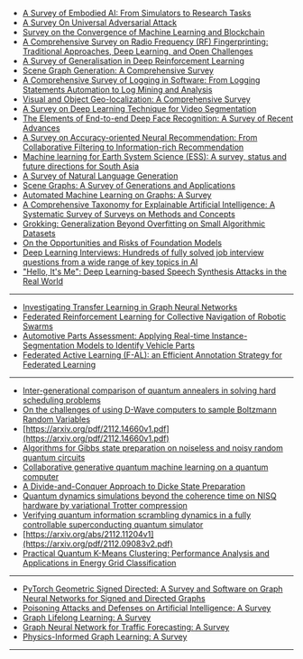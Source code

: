 - [A Survey of Embodied AI: From Simulators to Research Tasks](https://arxiv.org/pdf/2103.04918v8.pdf)
- [A Survey On Universal Adversarial Attack](https://arxiv.org/pdf/2103.01498v2.pdf)
- [Survey on the Convergence of Machine Learning and Blockchain](https://arxiv.org/ftp/arxiv/papers/2201/2201.00976.pdf)
- [A Comprehensive Survey on Radio Frequency (RF) Fingerprinting: Traditional Approaches, Deep Learning, and Open Challenges](https://arxiv.org/pdf/2201.00680v1.pdf)
- [A Survey of Generalisation in Deep Reinforcement Learning](https://arxiv.org/pdf/2111.09794v3.pdf)
- [Scene Graph Generation: A Comprehensive Survey](arxiv.org/pdf/2201.00443v1.pdf)
- [A Comprehensive Survey of Logging in Software: From Logging Statements Automation to Log Mining and Analysis](https://arxiv.org/pdf/2110.12489v2.pdf)
- [Visual and Object Geo-localization: A Comprehensive Survey](https://arxiv.org/pdf/2112.15202v1.pdf)
- [A Survey on Deep Learning Technique for Video Segmentation](https://arxiv.org/pdf/2107.01153v3.pdf)
- [The Elements of End-to-end Deep Face Recognition: A Survey of Recent Advances](https://arxiv.org/pdf/2009.13290v4.pdf)
- [A Survey on Accuracy-oriented Neural Recommendation: From Collaborative Filtering to Information-rich Recommendation](https://arxiv.org/pdf/2104.13030v3.pdf)
- [Machine learning for Earth System Science (ESS): A survey, status and future directions for South Asia](https://arxiv.org/ftp/arxiv/papers/2112/2112.12966.pdf)
- [A Survey of Natural Language Generation](https://arxiv.org/pdf/2112.11739v1.pdf)
- [Scene Graphs: A Survey of Generations and Applications](arxiv.org/pdf/2104.01111v4.pdf)
- [Automated Machine Learning on Graphs: A Survey](https://arxiv.org/pdf/2103.00742v4.pdf)
- [A Comprehensive Taxonomy for Explainable Artificial Intelligence: A Systematic Survey of Surveys on Methods and Concepts](https://arxiv.org/pdf/2105.07190v2.pdf)
- [Grokking: Generalization Beyond Overfitting on Small Algorithmic Datasets](https://arxiv.org/pdf/2201.02177v1.pdf)
- [On the Opportunities and Risks of Foundation Models](arxiv.org/pdf/2108.07258v2.pdf)
- [Deep Learning Interviews: Hundreds of fully solved job interview questions from a wide range of key topics in AI](https://arxiv.org/ftp/arxiv/papers/2201/2201.00650.pdf)
- ["Hello, It's Me": Deep Learning-based Speech Synthesis Attacks in the Real World](https://arxiv.org/pdf/2109.09598v1.pdf)
------------------
- [Investigating Transfer Learning in Graph Neural Networks](https://arxiv.org/pdf/2202.00740.pdf)
- [Federated Reinforcement Learning for Collective Navigation of Robotic Swarms](https://arxiv.org/pdf/2202.01141.pdf)
- [Automotive Parts Assessment:
Applying Real-time Instance-Segmentation
Models to Identify Vehicle Parts
](https://arxiv.org/ftp/arxiv/papers/2202/2202.00884.pdf)
- [Federated Active Learning (F-AL): an Efficient Annotation Strategy for
Federated Learning](https://arxiv.org/pdf/2202.00195.pdf)

---------------
- [Inter-generational comparison of quantum annealers in solving hard scheduling problems](https://arxiv.org/abs/2112.00727v1)
- [On the challenges of using D-Wave computers to sample Boltzmann Random Variables](https://arxiv.org/pdf/2111.15295v2.pdf)
- [https://arxiv.org/pdf/2112.14660v1.pdf](https://arxiv.org/pdf/2112.14660v1.pdf)
- [Algorithms for Gibbs state preparation on noiseless and noisy random quantum circuits](https://arxiv.org/abs/2112.14688v1)
- [Collaborative generative quantum machine learning on a quantum computer](https://arxiv.org/pdf/2112.13255v1.pdf)
- [A Divide-and-Conquer Approach to Dicke State Preparation](https://arxiv.org/abs/2112.12435v1)
- [Quantum dynamics simulations beyond the coherence time on NISQ hardware by variational Trotter compression](https://arxiv.org/abs/2112.12654v1)
- [Verifying quantum information scrambling dynamics in a fully controllable superconducting quantum simulator](https://arxiv.org/abs/2112.11204v1)
- [https://arxiv.org/abs/2112.11204v1](https://arxiv.org/pdf/2112.09083v2.pdf)
- [Practical Quantum K-Means Clustering: Performance Analysis and Applications in Energy Grid Classification](https://arxiv.org/abs/2112.08506v1)

-----------
- [PyTorch Geometric Signed Directed: A Survey and Software on
Graph Neural Networks for Signed and Directed Graphs](https://arxiv.org/pdf/2202.10793v1.pdf)
- [Poisoning Attacks and Defenses on Artificial Intelligence: A Survey](https://arxiv.org/pdf/2202.10276v2.pdf)
- [Graph Lifelong Learning: A Survey](https://arxiv.org/pdf/2202.10276v2.pdf)
- [Graph Neural Network for Traffic Forecasting: A Survey](https://arxiv.org/pdf/2101.11174v4.pdf)
- [Physics-Informed Graph Learning: A Survey](https://arxiv.org/pdf/2202.10679v1.pdf)


---------------
